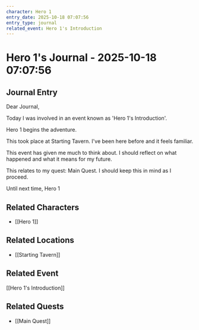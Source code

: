 ```yaml
---
character: Hero 1
entry_date: 2025-10-18 07:07:56
entry_type: journal
related_event: Hero 1's Introduction
---
```


# Hero 1's Journal - 2025-10-18 07:07:56

## Journal Entry

Dear Journal,

Today I was involved in an event known as 'Hero 1's Introduction'.

Hero 1 begins the adventure.

This took place at Starting Tavern. I've been here before and it feels familiar. 

This event has given me much to think about. I should reflect on what happened and what it means for my future.

This relates to my quest: Main Quest. I should keep this in mind as I proceed.

Until next time,
Hero 1


## Related Characters
- [[Hero 1]]

## Related Locations
- [[Starting Tavern]]

## Related Event
[[Hero 1's Introduction]]

## Related Quests
- [[Main Quest]]
